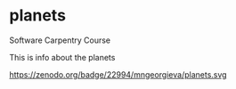 # planets
Software Carpentry Course

This is info about the planets

https://zenodo.org/badge/22994/mngeorgieva/planets.svg
